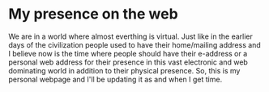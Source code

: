 # My presence on the web #
We are in a world where almost everthing is virtual. 
Just like in the earlier days of the civilization people used to have their home/mailing address and I believe now is the time where people should have their e-address or a personal web address for their presence in this vast electronic and web dominating world in addition to their physical presence. 
So, this is my personal webpage and I'll be updating it as and when I get time.

